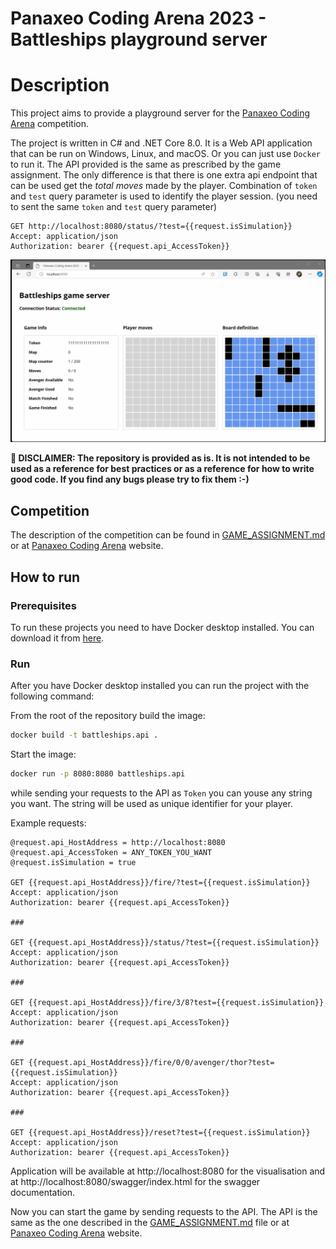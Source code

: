 # Panaxeo Coding Arena 2023 - Battleships playground server

# Description
This project aims to provide a playground server for the [Panaxeo Coding Arena](https://www.panaxeo.com/coding-arena) competition.

The project is written in C# and .NET Core 8.0. It is a Web API application that can be run on Windows, Linux, and macOS. Or you can just use `Docker` to run it.
The API provided is the same as prescribed by the game assignment. The only difference is that there is one extra api endpoint that can be used get the *total moves* made by the player.
Combination of `token` and `test` query parameter is used to identify the player session. (you need to sent the same `token` and `test` query parameter) 

```http
GET http://localhost:8080/status/?test={{request.isSimulation}}
Accept: application/json
Authorization: bearer {{request.api_AccessToken}}
```

![The one](./assets/ui_animation.gif)

**🛑 DISCLAIMER: The repository is provided as is. It is not intended to be used as a reference for best practices or as a reference for how to write good code. If you find any bugs please try to fix them :-)**


## Competition
The description of the competition can be found in [GAME_ASSIGNMENT.md](GAME_ASSIGNMENT.md) or at [Panaxeo Coding Arena](https://www.panaxeo.com/coding-arena) website.

## How to run

### Prerequisites
To run these projects you need to have Docker desktop installed. You can download it from [here](https://www.docker.com/products/docker-desktop).

### Run
After you have Docker desktop installed you can run the project with the following command:

From the root of the repository build the image:
```bash
docker build -t battleships.api .
```

Start the image:
```bash
docker run -p 8080:8080 battleships.api
```

while sending your requests to the API as `Token` you can youse any string you want. The string will be used as unique identifier for your player. 

Example requests:
```http
@request.api_HostAddress = http://localhost:8080
@request.api_AccessToken = ANY_TOKEN_YOU_WANT
@request.isSimulation = true

GET {{request.api_HostAddress}}/fire/?test={{request.isSimulation}}
Accept: application/json
Authorization: bearer {{request.api_AccessToken}}

###

GET {{request.api_HostAddress}}/status/?test={{request.isSimulation}}
Accept: application/json
Authorization: bearer {{request.api_AccessToken}}

###

GET {{request.api_HostAddress}}/fire/3/8?test={{request.isSimulation}}
Accept: application/json
Authorization: bearer {{request.api_AccessToken}}

###

GET {{request.api_HostAddress}}/fire/0/0/avenger/thor?test={{request.isSimulation}}
Accept: application/json
Authorization: bearer {{request.api_AccessToken}}

###

GET {{request.api_HostAddress}}/reset?test={{request.isSimulation}}
Accept: application/json
Authorization: bearer {{request.api_AccessToken}}
```

Application will be available at http://localhost:8080 for the visualisation and at http://localhost:8080/swagger/index.html for the swagger documentation.

Now you can start the game by sending requests to the API. The API is the same as the one described in the [GAME_ASSIGNMENT.md](GAME_ASSIGNMENT.md) file or at [Panaxeo Coding Arena](https://www.panaxeo.com/coding-arena) website.

